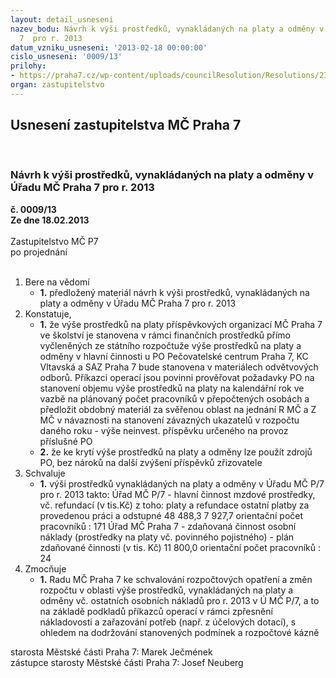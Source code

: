 ```yaml
---
layout: detail_usneseni
nazev_bodu: Návrh k výši prostředků, vynakládaných na platy a odměny v Úřadu MČ Praha
  7  pro r. 2013
datum_vzniku_usneseni: '2013-02-18 00:00:00'
cislo_usneseni: '0009/13'
prilohy:
- https://praha7.cz/wp-content/uploads/councilResolution/Resolutions/23336/2-13-usneseni_0092_13_r.doc
organ: zastupitelstvo
---
```

<div id="ucUsn_pList" class="usn">
	<span><h2>Usnesení zastupitelstva MČ Praha 7 </h2>
<br></span><div class="standBody">
<span><h3>Návrh k výši prostředků, vynakládaných na platy a odměny v Úřadu MČ Praha 7  pro r. 2013</h3></span><div class="center">
		<strong>č. 0009/13</strong><br>
	</div>
<div class="center">
		<strong>Ze dne 18.02.2013</strong><br><br>
	</div>Zastupitelstvo MČ P7<br> po projednání<br><br><ol>
<li>Bere na vědomí<ul><li>
<strong>1.</strong> předložený materiál návrh k výši prostředků, vynakládaných na platy a odměny v Úřadu MČ Praha 7  pro r. 2013     </li></ul>
</li>
<li>Konstatuje,<ul>
<li>
<strong>1.</strong> že výše prostředků na platy příspěvkových organizací MČ Praha 7 ve školství je stanovena  v rámci finančních prostředků přímo  vyčleněných ze státního rozpočtuže výše prostředků na platy a odměny  v hlavní činnosti u PO Pečovatelské centrum Praha 7, KC Vltavská a SAZ Praha 7 bude stanovena v materiálech odvětvových odborů.  Příkazci operací jsou povinni prověřovat požadavky PO na stanovení objemu výše prostředků na platy na kalendářní  rok ve vazbě na plánovaný počet pracovníků v přepočtených osobách a předložit obdobný materiál za svěřenou oblast na jednání R MČ a Z MČ v návaznosti na stanovení závazných ukazatelů v rozpočtu daného roku - výše neinvest. příspěvku určeného na provoz příslušné PO</li>
<li>
<strong>2.</strong> že ke krytí výše prostředků na platy a odměny lze použít zdrojů PO, bez nároků na další zvýšení příspěvků  zřizovatele</li>
</ul>
</li>
<li>Schvaluje<ul><li>
<strong>1.</strong> výši prostředků vynakládaných na platy a odměny v Úřadu MČ P/7 pro r. 2013    takto:                                                                                                                            Úřad MČ P/7 - hlavní činnost                                                                                          mzdové prostředky, vč. refundací (v tis.Kč) z toho:	                                                                             platy a refundace	                         ostatní platby za provedenou práci a odstupné                                         48 488,3	                                                                                   7 927,7	               orientační počet pracovníků  :            171                                                                                                                                                                                                                                                                                                                               Úřad MČ Praha 7 - zdaňovaná činnost                                                                                            osobní náklady (prostředky na platy vč. povinného pojistného)                                                 - plán zdaňované činnosti (v tis. Kč)                                         11 800,0                                                                                                 orientační počet pracovníků :	          24</li></ul>
</li>
<li>Zmocňuje<ul><li>
<strong>1.</strong> Radu MČ Praha 7 ke schvalování rozpočtových opatření a změn rozpočtu v oblasti výše prostředků, vynakládaných na platy a odměny vč. ostatních osobních nákladů pro r. 2013 v Ú MČ P/7, a to  na základě podkladů příkazců operací v rámci zpřesnění nákladovosti a zařazování potřeb (např. z účelových dotací), s ohledem na dodržování stanovených podmínek a rozpočtové kázně</li></ul>
</li>
</ol>starosta Městské části Praha 7:  Marek Ječmének<br>zástupce starosty Městské části Praha 7: Josef Neuberg
</div>
</div>